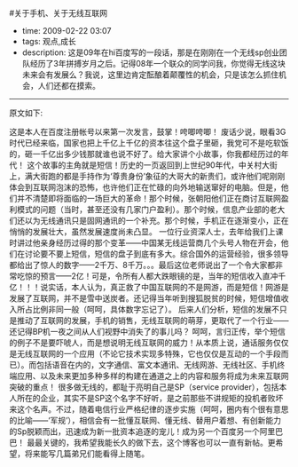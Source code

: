 #关于手机、关于无线互联网

- time: 2009-02-22 03:07
- tags: 观点,成长
- description: 这是09年在hi百度写的一段话，那是在刚刚在一个无线sp创业团队经历了3年拼搏岁月之后。记得08年一个联众的同学问我，你觉得无线这块未来会有发展么？我说，这里边肯定酝酿着颠覆性的机会，只是该怎么抓住机会，人们还都在摸索。

---

原文如下:

这是本人在百度注册帐号以来第一次发言，鼓掌！咵唧咵唧！
废话少说，眼看3G时代已经来临，国家也把上千亿上千亿的资本往这个盘子里砸，我党可不是吃软饭的，砸一千亿出多少钱那就谁也说不好了。给大家讲个小故事，你我都经历过的年代！
   这个故事的主角就是短信！历史的一页返回到上世纪90年代，中关村大街上，满大街跑的都是手持作为‘尊贵身份’象征的大哥大的新贵们，或许他们呢刚刚体会到互联网泡沫的恐怖，也许他们正在忙碌的向外地输送窜好的电脑。但是，他们并不清楚即将面临的一场巨大的革命！那个时候，张朝阳他们正在商讨互联网盈利模式的问题（当时，甚至还没有几家门户盈利）。那个时候，信息产业部的老大们还以为无线通讯只是固网通讯的一个补充。那个时候，手机正在逐渐变小，正在悄悄的发展壮大，虽然发展速度尚未凸显。
一位行业资深人士，去年给我们上课时讲过他亲身经历过得的那个变革——中国某无线运营商几个头号人物在开会，他们在讨论要不要上短信，短信的盘子到底有多大。综合国外的运营经验，很多领导都给出了惊人的数字——2千万、8千万。。。最后这位老师说出了一个令大家都非常吃惊的预言——2亿！可是，令所有人都大跌眼镜的是，当年的短信收入直冲千亿！！！说实话，本人认为，真正救了中国互联网的不是网游，而是短信！网游是发展了互联网，并不是雪中送炭者。还记得当年听到搜狐脱贫的时候，短信增值收入所占比例非同一般（呵呵，具体数字忘记了）。
后来人们分析，短信的发展不只是推动了互联网的发展，手机的销售，无线互联网的萌芽，更取代了一个行业——还记得BP机一夜之间从人们视野中消失了的事儿吗？
呵呵，言归正传，举个短信的例子不是要吓唬人，而是想说明无线互联网的威力！从本质上说，通话服务仅仅是无线互联网的一个应用（不论它技术实现多特殊，它也仅仅是互动的一个手段而已）。而包括语音在内的，文字通信、富文本通讯、无线网游、无线社区、手机终端应用、以及未来更加多种多样的构建在通道之上的内容和服务将成为未来互联网突破的重点！
很多做无线的，都耻于亮明自己是SP（service provider），包括本人所在的企业，其实不是SP这个名字不好听，是之前那些不讲规矩的投机者败坏来这个名声。不过，随着电信行业严格纪律的逐步实施（呵呵，圈内有个很有意思的比喻——‘军规’），相信会有一批懂互联网、懂无线、替用户着想、有创新能力的Sp脱颖而出，迅速成为新一批资本追逐的宠儿！成为另一个百度另一个阿里巴巴！
最最关键的，我希望我能长久的做下去，这个博客也可以一直有新帖。更希望，将来能写几篇弟兄们能看得上随笔。
